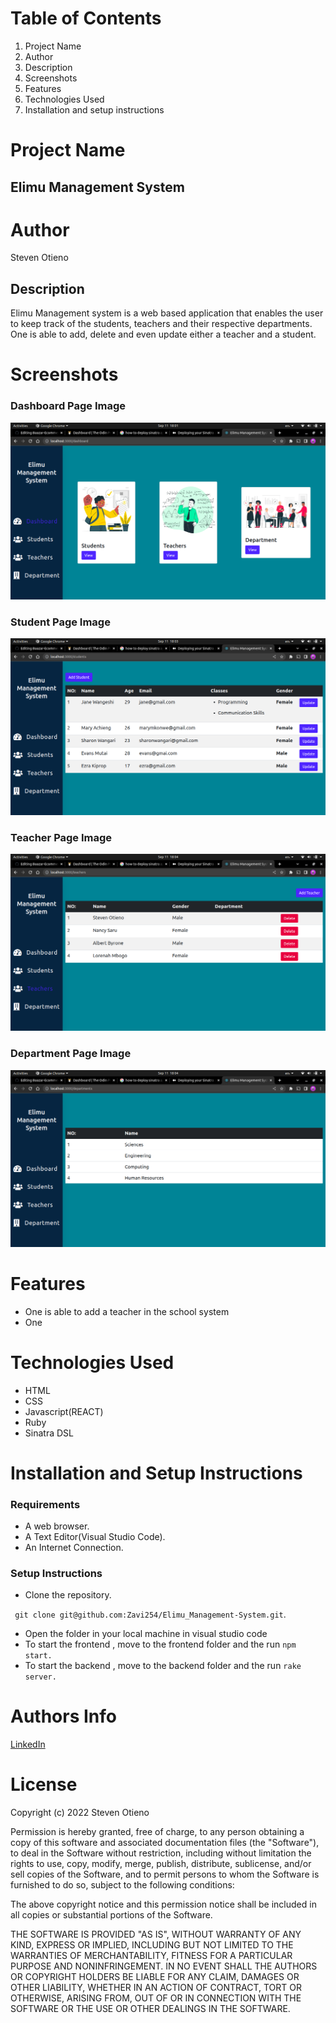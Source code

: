 # Table of Contents
1. Project Name
2. Author
3. Description
4. Screenshots
5. Features
6. Technologies Used
7. Installation and setup instructions

# Project Name

 ## Elimu Management System
# Author
 Steven Otieno

## Description
 Elimu Management system is a web based application that enables the user to keep track of the students, teachers and their respective departments. One is able to add, delete and even update either a teacher and a student.

# Screenshots

### Dashboard Page Image

![Dashboard Page Image](./frontend/src/images/dashboard.png)

### Student Page Image

![Student Page Image](./frontend/src/images/student.png)

### Teacher Page Image

![Teacher Page Image](./frontend/src/images/teachers.png)

### Department Page Image

![Department Page Image](./frontend/src/images/Department.png)

# Features

- One is able to add a teacher in the school system
- One 

# Technologies Used
- HTML
- CSS
- Javascript(REACT)
- Ruby
- Sinatra DSL

# Installation and Setup Instructions
### Requirements
- A web browser.
- A Text Editor(Visual Studio Code).
- An Internet Connection.

### Setup Instructions
- Clone the repository.

` git clone git@github.com:Zavi254/Elimu_Management-System.git`.
- Open the folder in your local machine in visual studio code
- To start the frontend , move to the frontend folder and the run `npm start.`
- To start the backend , move to the backend folder and the run `rake server.`

# Authors Info

[LinkedIn](https://www.linkedin.com/in/steven-otieno-6684431b3/)

# License

Copyright (c) 2022 Steven Otieno

Permission is hereby granted, free of charge, to any person obtaining a copy of this software and associated documentation files (the "Software"), to deal in the Software without restriction, including without limitation the rights to use, copy, modify, merge, publish, distribute, sublicense, and/or sell copies of the Software, and to permit persons to whom the Software is furnished to do so, subject to the following conditions:

The above copyright notice and this permission notice shall be included in all copies or substantial portions of the Software.

THE SOFTWARE IS PROVIDED "AS IS", WITHOUT WARRANTY OF ANY KIND, EXPRESS OR IMPLIED, INCLUDING BUT NOT LIMITED TO THE WARRANTIES OF MERCHANTABILITY, FITNESS FOR A PARTICULAR PURPOSE AND NONINFRINGEMENT. IN NO EVENT SHALL THE AUTHORS OR COPYRIGHT HOLDERS BE LIABLE FOR ANY CLAIM, DAMAGES OR OTHER LIABILITY, WHETHER IN AN ACTION OF CONTRACT, TORT OR OTHERWISE, ARISING FROM, OUT OF OR IN CONNECTION WITH THE SOFTWARE OR THE USE OR OTHER DEALINGS IN THE SOFTWARE.